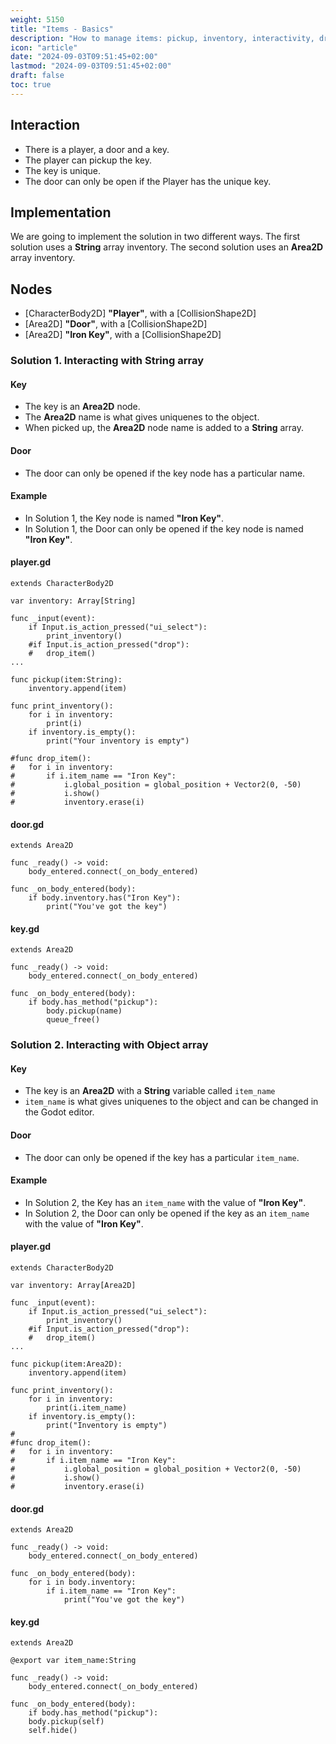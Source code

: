 ```yaml
---
weight: 5150
title: "Items - Basics"
description: "How to manage items: pickup, inventory, interactivity, drop"
icon: "article"
date: "2024-09-03T09:51:45+02:00"
lastmod: "2024-09-03T09:51:45+02:00"
draft: false
toc: true
---
```


## Interaction
- There is a player, a door and a key.
- The player can pickup the key.
- The key is unique.
- The door can only be open if the Player has the unique key.


## Implementation

We are going to implement the solution in two different ways. The first solution uses a **String** array inventory. The second solution uses an **Area2D** array inventory.

## Nodes

- [CharacterBody2D] **"Player"**, with a [CollisionShape2D]
- [Area2D] **"Door"**, with a [CollisionShape2D]
- [Area2D] **"Iron Key"**, with a [CollisionShape2D]

### Solution 1. Interacting with String array

#### Key
- The key is an **Area2D** node.
- The **Area2D** name is what gives uniquenes to the object.
- When picked up, the **Area2D** node name is added to a **String** array.

#### Door
- The door can only be opened if the key node has a particular name. 

#### Example
- In Solution 1, the Key node is named **"Iron Key"**.
- In Solution 1, the Door can only be opened if the key node is named **"Iron Key"**.

#### player.gd
```gdscript
extends CharacterBody2D

var inventory: Array[String]

func _input(event):
	if Input.is_action_pressed("ui_select"):
		print_inventory()
	#if Input.is_action_pressed("drop"):
	#	drop_item()
...

func pickup(item:String):
	inventory.append(item)

func print_inventory():
	for i in inventory:
		print(i)
	if inventory.is_empty():
		print("Your inventory is empty")

#func drop_item():
#	for i in inventory:
#		if i.item_name == "Iron Key":
#			i.global_position = global_position + Vector2(0, -50)
#			i.show()
#			inventory.erase(i)
```

#### door.gd

```gdscript
extends Area2D

func _ready() -> void:
	body_entered.connect(_on_body_entered)

func _on_body_entered(body):
	if body.inventory.has("Iron Key"):
		print("You've got the key")
```

#### key.gd

```gdscript
extends Area2D

func _ready() -> void:
	body_entered.connect(_on_body_entered)

func _on_body_entered(body):
	if body.has_method("pickup"):
		body.pickup(name)
		queue_free()
```



### Solution 2. Interacting with Object array

#### Key
- The key is an **Area2D** with a **String** variable called `item_name`
- `item_name` is what gives uniquenes to the object and can be changed in the Godot editor.

#### Door
- The door can only be opened if the key has a particular `item_name`.

#### Example
- In Solution 2, the Key has an `item_name` with the value of **"Iron Key"**.
- In Solution 2, the Door can only be opened if the key as an `item_name` with the value of **"Iron Key"**.

#### player.gd

```gdscript
extends CharacterBody2D

var inventory: Array[Area2D]

func _input(event):
	if Input.is_action_pressed("ui_select"):
		print_inventory()
	#if Input.is_action_pressed("drop"):
	#	drop_item()
...

func pickup(item:Area2D):
	inventory.append(item)

func print_inventory():
	for i in inventory:
		print(i.item_name)
	if inventory.is_empty():
		print("Inventory is empty")
#	
#func drop_item():
#	for i in inventory:
#		if i.item_name == "Iron Key":
#			i.global_position = global_position + Vector2(0, -50)
#			i.show()
#			inventory.erase(i)
```

#### door.gd

```gdscript
extends Area2D

func _ready() -> void:
	body_entered.connect(_on_body_entered)

func _on_body_entered(body):
	for i in body.inventory:
		if i.item_name == "Iron Key":
			print("You've got the key")
```

#### key.gd

```gdscript
extends Area2D

@export var item_name:String

func _ready() -> void:
	body_entered.connect(_on_body_entered)

func _on_body_entered(body):
	if body.has_method("pickup"):
	body.pickup(self)
	self.hide()
```
